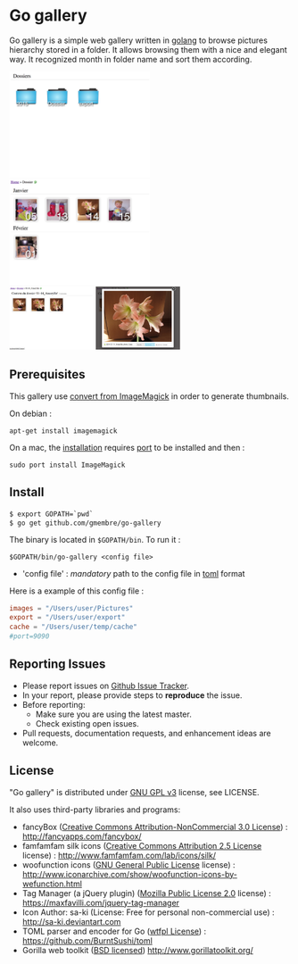 Go gallery
========

Go gallery is a simple web gallery written in [golang](https://golang.org) to browse pictures hierarchy stored in a folder. It allows browsing them with a nice and elegant way. It recognized month in folder name and sort them according.

<img src="/doc/folders1.png?raw=true" alt="Folder listing" width="50%">
<img src="/doc/folders2.png?raw=true" alt="Folder listing" width="50%">
<br>

<img src="/doc/pictures.png?raw=true" alt="Photo listing" width="30%">
<img src="/doc/fancybox.png?raw=true" alt="Fancybox" width="30%">

Prerequisites
----------

This gallery use [convert from ImageMagick](http://www.imagemagick.org/script/convert.php) in order to generate thumbnails.

On debian :
```
apt-get install imagemagick
```

On a mac, the [installation](http://www.imagemagick.org/script/binary-releases.php#macosx) requires [port](https://www.macports.org/) to be installed and then :
```
sudo port install ImageMagick
```

Install
----------

```console
$ export GOPATH=`pwd`
$ go get github.com/gmembre/go-gallery
```

The binary is located in `$GOPATH/bin`.
To run it :
```
$GOPATH/bin/go-gallery <config file>
```
  * 'config file' : *mandatory* path to the config file in [toml](https://github.com/toml-lang/toml) format

Here is a example of this config file :
```toml
images = "/Users/user/Pictures"
export = "/Users/user/export"
cache = "/Users/user/temp/cache"
#port=9090
```

Reporting Issues
----------
  * Please report issues on [Github Issue Tracker](https://github.com/gmembre/go-gallery/issues).
  * In your report, please provide steps to **reproduce** the issue.
  * Before reporting:
     * Make sure you are using the latest master.
     * Check existing open issues.
  * Pull requests, documentation requests, and enhancement ideas are welcome.

License
----------
"Go gallery" is distributed under [GNU GPL v3](http://www.gnu.org/licenses/gpl-3.0.en.html) license, see LICENSE.

It also uses third-party libraries and programs:
  * fancyBox ([Creative Commons Attribution-NonCommercial 3.0 License](http://creativecommons.org/licenses/by-nc/3.0/)) :  http://fancyapps.com/fancybox/
  * famfamfam silk icons ([Creative Commons Attribution 2.5 License](http://creativecommons.org/licenses/by/2.5/) license) : http://www.famfamfam.com/lab/icons/silk/
  * woofunction icons ([GNU General Public License](http://www.gnu.org/licenses/gpl.html) license) : http://www.iconarchive.com/show/woofunction-icons-by-wefunction.html
  * Tag Manager (a jQuery plugin) ([Mozilla Public License 2.0](https://www.mozilla.org/en-US/MPL/2.0/) license) : https://maxfavilli.com/jquery-tag-manager
  * Icon Author: sa-ki (License: Free for personal non-commercial use) : http://sa-ki.deviantart.com
  * TOML parser and encoder for Go ([wtfpl License](http://www.wtfpl.net/)) : https://github.com/BurntSushi/toml
  * Gorilla web toolkit ([BSD licensed](https://opensource.org/licenses/BSD-2-Clause)) http://www.gorillatoolkit.org/
